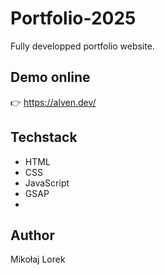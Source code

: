 # Portfolio-2025
Fully developped portfolio website.

## Demo online
👉 https://alven.dev/
## Techstack
- HTML
- CSS
- JavaScript
- GSAP
- 
## Author
Mikołaj Lorek
